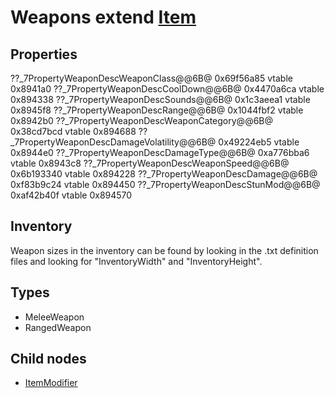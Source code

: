 # Weapons extend [Item](Item.md)

## Properties

??_7PropertyWeaponDescWeaponClass@@6B@ 0x69f56a85 vtable 0x8941a0
??_7PropertyWeaponDescCoolDown@@6B@ 0x4470a6ca vtable 0x894338
??_7PropertyWeaponDescSounds@@6B@ 0x1c3aeea1 vtable 0x8945f8
??_7PropertyWeaponDescRange@@6B@ 0x1044fbf2 vtable 0x8942b0
??_7PropertyWeaponDescWeaponCategory@@6B@ 0x38cd7bcd vtable 0x894688
??_7PropertyWeaponDescDamageVolatility@@6B@ 0x49224eb5 vtable 0x8944e0
??_7PropertyWeaponDescDamageType@@6B@ 0xa776bba6 vtable 0x8943c8
??_7PropertyWeaponDescWeaponSpeed@@6B@ 0x6b193340 vtable 0x894228
??_7PropertyWeaponDescDamage@@6B@ 0xf83b9c24 vtable 0x894450
??_7PropertyWeaponDescStunMod@@6B@ 0xaf42b40f vtable 0x894570

## Inventory

Weapon sizes in the inventory can be found by looking in the .txt definition files
and looking for "InventoryWidth" and "InventoryHeight".

## Types

* MeleeWeapon
* RangedWeapon

## Child nodes

* [ItemModifier](./ItemModifiers.md)